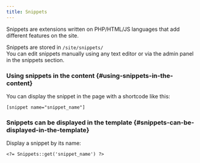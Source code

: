 ```yaml
---
title: Snippets
---
```


Snippets are extensions written on PHP/HTML/JS languages that add
different features on the site.

Snippets are stored in `/site/snippets/`  
You can edit snippets manually using any text editor or via the admin
panel in the snippets section.

### Using snippets in the content {#using-snippets-in-the-content}

You can display the snippet in the page with a shortcode like this:

    [snippet name="snippet_name"]

### Snippets can be displayed in the template {#snippets-can-be-displayed-in-the-template}

Display a snippet by its name:

    <?= Snippets::get('snippet_name') ?>
